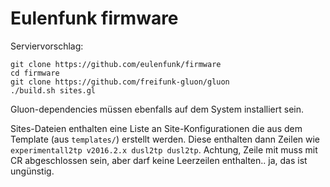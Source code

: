 # Eulenfunk firmware

Serviervorschlag:
```
git clone https://github.com/eulenfunk/firmware
cd firmware
git clone https://github.com/freifunk-gluon/gluon
./build.sh sites.gl
```
Gluon-dependencies müssen ebenfalls auf dem System installiert sein.

Sites-Dateien enthalten eine Liste an Site-Konfigurationen die aus dem Template (aus `templates/`) erstellt werden.
Diese enthalten dann Zeilen wie `experimentall2tp v2016.2.x dusl2tp dusl2tp`.
Achtung, Zeile mit muss mit CR abgeschlossen sein, aber darf keine Leerzeilen enthalten.. ja, das ist ungünstig.
